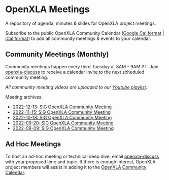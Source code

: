# OpenXLA Meetings

A repository of agenda, minutes & slides for OpenXLA project meetings.

Subscribe to the public OpenXLA Community Calendar ([Google Cal format](https://calendar.google.com/calendar/u/0/embed?src=c_6e3fee8576a7e330003a3130f2c89726fe487f4b3f555a12edf8a2c49005f69b@group.calendar.google.com&ctz=America/Los_Angeles) | [iCal format](https://calendar.google.com/calendar/ical/tensorflow.org_14t769n89qhsps949c3l0nhd9c%40group.calendar.google.com/public/basic.ics)) to add all community meetings & events to your calendar.

## Community Meetings (Monthly)
Community meetings happen every third Tuesday at 8AM - 9AM PT. Join [openxla-discuss](https://groups.google.com/a/openxla.org/g/openxla-discuss) to receive a calendar invite to the next scheduled community meeting. 

*All community meeting videos are uploaded to our [Youtube playlist](https://www.youtube.com/playlist?list=PLlFotmaRrOzu8TQsTahDo_Cn7QdntFlUL).*

Meeting archives:
* [2022-12-13: SIG OpenXLA Community Meeting](https://github.com/openxla/community/tree/main/meetings/2022-12-13-community-meeting)
* [2022-11-15: SIG OpenXLA Community Meeting](https://github.com/openxla/community/tree/main/meetings/2022-11-15-openxla-community-meeting)
* [2022-10-18: SIG OpenXLA Community Meeting](https://github.com/openxla/community/tree/main/meetings/2022-10-18-openxla-community-meeting)
* [2022-09-20: SIG OpenXLA Community Meeting](https://github.com/openxla/community/blob/main/meetings/2022-09-20-community-meeting)
* [2022-08-09: SIG OpenXLA Community Meeting](https://github.com/openxla/community/tree/main/meetings/2022-08-09-community-meeting)

## Ad Hoc Meetings
To host an ad-hoc meeting or technical deep dive, email [openxla-discuss](https://groups.google.com/a/openxla.org/g/openxla-discuss) with your proposed time and topic. If there is enough interest, OpenXLA project members will assist in adding it to the [OpenXLA Community Calendar](https://calendar.google.com/calendar/u/0/embed?).
